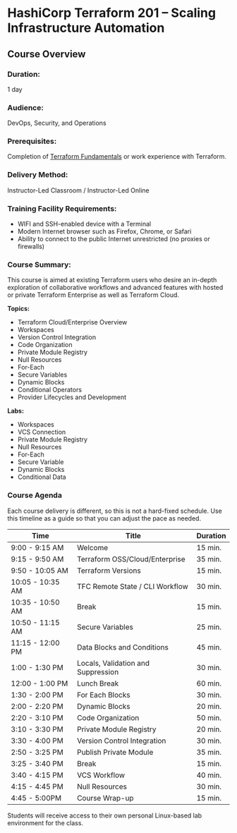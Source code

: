 # HashiCorp Terraform 201 – Scaling Infrastructure Automation

## Course Overview

### Duration:

1 day

### Audience:

DevOps, Security, and Operations

### Prerequisites:

Completion of [Terraform Fundamentals](https://riverpointtechnology.com/training-course/hashicorp-terraform-training-bundle-2) or work experience with Terraform.

### Delivery Method:

Instructor-Led Classroom / Instructor-Led Online

### Training Facility Requirements:

- WIFI and SSH-enabled device with a Terminal
- Modern Internet browser such as Firefox, Chrome, or Safari
- Ability to connect to the public Internet unrestricted (no proxies or firewalls)

### Course Summary:

This course is aimed at existing Terraform users who desire an in-depth exploration of collaborative workflows and advanced features with hosted or private Terraform Enterprise as well as Terraform Cloud.

**Topics:**

- Terraform Cloud/Enterprise Overview
- Workspaces
- Version Control Integration
- Code Organization
- Private Module Registry
- Null Resources
- For-Each
- Secure Variables
- Dynamic Blocks
- Conditional Operators
- Provider Lifecycles and Development

**Labs:**

- Workspaces
- VCS Connection
- Private Module Registry
- Null Resources
- For-Each
- Secure Variable
- Dynamic Blocks
- Conditional Data

### Course Agenda

Each course delivery is different, so this is not a hard-fixed schedule. Use this timeline as a guide so that you can adjust the pace as needed.

| Time             | Title                              | Duration |
| ---------------- | ---------------------------------- | -------- |
| 9:00 - 9:15 AM   | Welcome                            | 15 min.  |
| 9:15 - 9:50 AM   | Terraform OSS/Cloud/Enterprise     | 35 min.  |
| 9:50 - 10:05 AM  | Terraform Versions                 | 15 min.  |
| 10:05 - 10:35 AM | TFC Remote State / CLI Workflow    | 30 min.  |
| 10:35 - 10:50 AM | Break                              | 15 min.  |
| 10:50 - 11:15 AM | Secure Variables                   | 25 min.  |
| 11:15 - 12:00 PM | Data Blocks and Conditions         | 45 min.  |
| 1:00 - 1:30 PM   | Locals, Validation and Suppression | 30 min.  |
| 12:00 - 1:00 PM  | Lunch Break                        | 60 min.  |
| 1:30 - 2:00 PM   | For Each Blocks                    | 30 min.  |
| 2:00 - 2:20 PM   | Dynamic Blocks                     | 20 min.  |
| 2:20 - 3:10 PM   | Code Organization                  | 50 min.  |
| 3:10 - 3:30 PM   | Private Module Registry            | 20 min.  |
| 3:30 - 4:00 PM   | Version Control Integration        | 30 min.  |
| 2:50 - 3:25 PM   | Publish Private Module             | 35 min.  |
| 3:25 - 3:40 PM   | Break                              | 15 min.  |
| 3:40 - 4:15 PM   | VCS Workflow                       | 40 min.  |
| 4:15 - 4:45 PM   | Null Resources                     | 30 min.  |
| 4:45 - 5:00PM    | Course Wrap-up                     | 15 min.  |

Students will receive access to their own personal Linux-based lab environment for the class.
